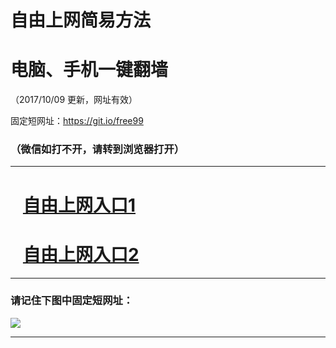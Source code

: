 ﻿# 自由上网简易方法

# 电脑、手机一键翻墙

（2017/10/09 更新，网址有效）

固定短网址：https://git.io/free99

### （微信如打不开，请转到浏览器打开）


***





# &nbsp;&nbsp; <a href="http://ft719317468.fwq-tz-1001.info/fwqtz01.html?t=100900129376 " target="_blank">自由上网入口1</a>
# &nbsp;&nbsp; <a href="http://ft2256224460.fwq-tz-1002.info/fwqtz02.html?t=100900118631 " target="_blank">自由上网入口2</a>
***

### 请记住下图中固定短网址：

<img src="https://s3-us-west-2.amazonaws.com/fwq-1001/yjfq-20170905okok.png" /> 


***


